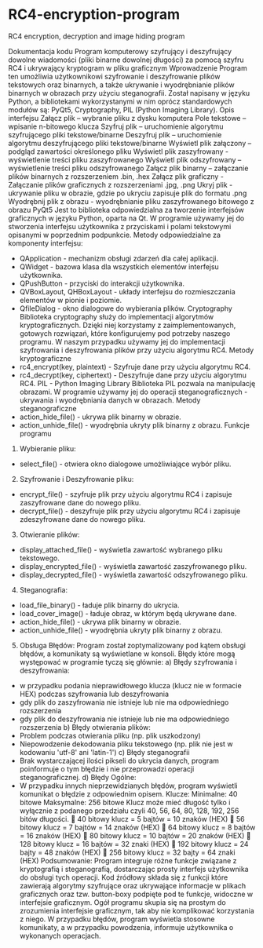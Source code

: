 # RC4-encryption-program
RC4 encryption, decryption and image hiding program

Dokumentacja kodu 
Program komputerowy szyfrujący i deszyfrujący dowolne wiadomości
(pliki binarne dowolnej długości) za pomocą szyfru RC4 i ukrywający
kryptogram w pliku graficznym
Wprowadzenie
Program ten umożliwia użytkownikowi szyfrowanie i deszyfrowanie plików tekstowych oraz 
binarnych, a także ukrywanie i wyodrębnianie plików binarnych w obrazach przy użyciu steganografii.
Został napisany w języku Python, a bibliotekami wykorzystanymi w nim oprócz standardowych 
modułów są: PyQt5, Cryptography, PIL (Python Imaging Library). 
Opis interfejsu
Załącz plik – wybranie pliku z dysku komputera
Pole tekstowe – wpisanie n-bitowego klucza
Szyfruj plik – uruchomienie algorytmu szyfrującego pliki tekstowe/binarne
Deszyfruj plik – uruchomienie algorytmu deszyfrującego pliki tekstowe/binarne
Wyświetl plik załączony – podgląd zawartości określonego pliku
Wyświetl plik zaszyfrowany - wyświetlenie treści pliku zaszyfrowanego
Wyświetl plik odszyfrowany – wyświetlenie treści pliku odszyfrowanego
Załącz plik binarny – załączanie plików binarnych z rozszerzeniem .bin, .hex
Załącz plik graficzny - Załączanie plików graficznych z rozszerzeniami .jpg, .png 
Ukryj plik - ukrywanie pliku w obrazie, gdzie po ukryciu zapisuje plik do formatu .png 
Wyodrębnij plik z obrazu - wyodrębnianie pliku zaszyfrowanego bitowego z obrazu 
PyQt5
Jest to biblioteka odpowiedzialna za tworzenie interfejsów graficznych w języku Python, oparta na 
Qt. W programie używamy jej do stworzenia interfejsu użytkownika z przyciskami i polami 
tekstowymi opisanymi w poprzednim podpunkcie.
Metody odpowiedzialne za komponenty interfejsu:
- QApplication - mechanizm obsługi zdarzeń dla całej aplikacji.
- QWidget - bazowa klasa dla wszystkich elementów interfejsu użytkownika.
- QPushButton - przyciski do interakcji użytkownika.
- QVBoxLayout, QHBoxLayout - układy interfejsu do rozmieszczania elementów w pionie i poziomie.
- QfileDialog - okno dialogowe do wybierania plików.
Cryptography
Biblioteka cryptography służy do implementacji algorytmów kryptograficznych. Dzięki niej 
korzystamy z zaimplementowanych, gotowych rozwiązań, które konfigurujemy pod potrzeby naszego
programu. W naszym przypadku używamy jej do implementacji szyfrowania i deszyfrowania plików 
przy użyciu algorytmu RC4.
Metody kryptograficzne
- rc4_encrypt(key, plaintext) - Szyfruje dane przy użyciu algorytmu RC4.
- rc4_decrypt(key, ciphertext) - Deszyfruje dane przy użyciu algorytmu RC4.
PIL - Python Imaging Library
Biblioteka PIL pozwala na manipulację obrazami. W programie używamy jej do operacji 
steganograficznych - ukrywania i wyodrębniania danych w obrazach.
Metody steganograficzne
- action_hide_file() - ukrywa plik binarny w obrazie.
- action_unhide_file() - wyodrębnia ukryty plik binarny z obrazu.
Funkcje programu
1. Wybieranie pliku:
 - select_file() - otwiera okno dialogowe umożliwiające wybór pliku.
2. Szyfrowanie i Deszyfrowanie pliku:
 - encrypt_file() - szyfruje plik przy użyciu algorytmu RC4 i zapisuje zaszyfrowane dane do nowego 
pliku.
 - decrypt_file() - deszyfruje plik przy użyciu algorytmu RC4 i zapisuje zdeszyfrowane dane do 
nowego pliku.
3. Otwieranie plików:
 - display_attached_file() - wyświetla zawartość wybranego pliku tekstowego.
 - display_encrypted_file() - wyświetla zawartość zaszyfrowanego pliku.
 - display_decrypted_file() - wyświetla zawartość odszyfrowanego pliku.
4. Steganografia:
 - load_file_binary() - ładuje plik binarny do ukrycia.
 - load_cover_image() - ładuje obraz, w którym będą ukrywane dane.
 - action_hide_file() - ukrywa plik binarny w obrazie.
 - action_unhide_file() - wyodrębnia ukryty plik binarny z obrazu.
5. Obsługa Błędów:
 Program został zoptymalizowany pod kątem obsługi błędów, a komunikaty są wyświetlane w 
konsoli. Błędy które mogą występować w programie tyczą się głównie:
a) Błędy szyfrowania i deszyfrowania:
- w przypadku podania nieprawidłowego klucza (klucz nie w formacie HEX) podczas szyfrowania lub 
deszyfrowania
- gdy plik do zaszyfrowania nie istnieje lub nie ma odpowiedniego rozszerzenia
- gdy plik do deszyfrowania nie istnieje lub nie ma odpowiedniego rozszerzenia
 b) Błędy otwierania plików:
- Problem podczas otwierania pliku (np. plik uszkodzony)
- Niepowodzenie dekodowania pliku tekstowego (np. plik nie jest w kodowaniu 'utf-8' ani 'latin-1')
c) Błędy steganografii
 - Brak wystarczającej ilości pikseli do ukrycia danych, program poinformuje o tym błędzie i nie 
przeprowadzi operacji steganograficznej.
d) Błędy Ogólne:
- W przypadku innych nieprzewidzianych błędów, program wyświetli komunikat o błędzie z 
odpowiednim opisem.
Klucze:
Minimalne: 40 bitowe
Maksymalne: 256 bitowe
Klucz może mieć długość tylko i wyłącznie z podanego przedziału czyli 40, 56, 64, 80, 128, 192, 256 
bitów długości. 
 40 bitowy klucz = 5 bajtów = 10 znaków (HEX)
 56 bitowy klucz = 7 bajtów = 14 znaków (HEX)
 64 bitowy klucz = 8 bajtów = 16 znaków (HEX)
 80 bitowy klucz = 10 bajtów = 20 znaków (HEX)
 128 bitowy klucz = 16 bajtów = 32 znaki (HEX)
 192 bitowy klucz = 24 bajty = 48 znaków (HEX)
 256 bitowy klucz = 32 bajty = 64 znaki (HEX)
Podsumowanie:
Program integruje różne funkcje związane z kryptografią i steganografią, dostarczając prosty interfejs
użytkownika do obsługi tych operacji. Kod źródłowy składa się z funkcji które zawierają algorytmy
szyfrujące oraz ukrywające informacje w plikach graficznych oraz tzw. button-boxy podpięte pod te
funkcje, widoczne w interfejsie graficznym. Ogół programu skupia się na prostym do zrozumienia
interfejsie graficznym, tak aby nie komplikować korzystania z niego. W przypadku błędów, program
wyświetla stosowne komunikaty, a w przypadku powodzenia, informuje użytkownika o wykonanych
operacjach.
